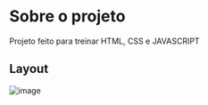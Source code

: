 # Sobre o projeto
Projeto feito para treinar HTML, CSS e JAVASCRIPT

## Layout
![image](https://user-images.githubusercontent.com/99936429/156456374-cb9b9a13-a01f-4367-91cf-f50ad3e1b3d7.png)



